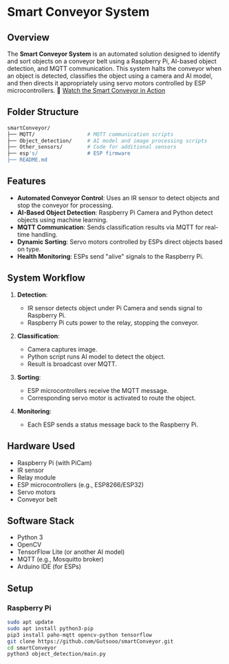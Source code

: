 # Smart Conveyor System

## Overview

The **Smart Conveyor System** is an automated solution designed to identify and sort objects on a conveyor belt using a Raspberry Pi, AI-based object detection, and MQTT communication. This system halts the conveyor when an object is detected, classifies the object using a camera and AI model, and then directs it appropriately using servo motors controlled by ESP microcontrollers.
🎥 [Watch the Smart Conveyor in Action](https://drive.google.com/file/d/1hLAeiBzJ71vaH0AOHvNvYb3Yvs5c3pFR/view?usp=drive_link)


## Folder Structure
```bash
smartConveyor/
├── MQTT/                 # MQTT communication scripts
├── Object_detection/     # AI model and image processing scripts
├── Other_sensors/        # Code for additional sensors
├── esp's/                # ESP firmware
├── README.md   
```
## Features

- **Automated Conveyor Control**: Uses an IR sensor to detect objects and stop the conveyor for processing.
- **AI-Based Object Detection**: Raspberry Pi Camera and Python detect objects using machine learning.
- **MQTT Communication**: Sends classification results via MQTT for real-time handling.
- **Dynamic Sorting**: Servo motors controlled by ESPs direct objects based on type.
- **Health Monitoring**: ESPs send "alive" signals to the Raspberry Pi.

## System Workflow

1. **Detection**:
   - IR sensor detects object under Pi Camera and sends signal to Raspberry Pi.
   - Raspberry Pi cuts power to the relay, stopping the conveyor.

2. **Classification**:
   - Camera captures image.
   - Python script runs AI model to detect the object.
   - Result is broadcast over MQTT.

3. **Sorting**:
   - ESP microcontrollers receive the MQTT message.
   - Corresponding servo motor is activated to route the object.

4. **Monitoring**:
   - Each ESP sends a status message back to the Raspberry Pi.

## Hardware Used

- Raspberry Pi (with PiCam)
- IR sensor
- Relay module
- ESP microcontrollers (e.g., ESP8266/ESP32)
- Servo motors
- Conveyor belt

## Software Stack

- Python 3
- OpenCV
- TensorFlow Lite (or another AI model)
- MQTT (e.g., Mosquitto broker)
- Arduino IDE (for ESPs)

## Setup

### Raspberry Pi

```bash
sudo apt update
sudo apt install python3-pip
pip3 install paho-mqtt opencv-python tensorflow
git clone https://github.com/Gutsooo/smartConveyor.git
cd smartConveyor
python3 object_detection/main.py
